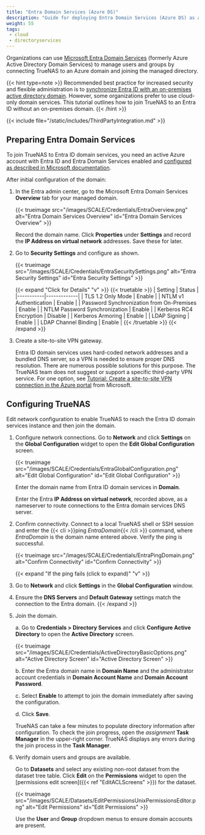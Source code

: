 ```yaml
---
title: "Entra Domain Services (Azure DS)"
description: "Guide for deploying Entra Domain Services (Azure DS) as a cloud-only domain services provider for TrueNAS."
weight: 55
tags:
 - cloud
 - directoryservices
---
```


 Organizations can use [Microsoft Entra Domain Services](https://learn.microsoft.com/en-us/entra/identity/domain-services/overview) (formerly Azure Active Directory Domain Services) to manage users and groups by connecting TrueNAS to an Azure domain and joining the managed directory.

{{< hint type=note >}}
Recommended best practice for increased security and flexible administration is to [synchronize Entra ID with an on-premises active directory domain](https://learn.microsoft.com/en-us/azure/architecture/reference-architectures/identity/azure-ad).
However, some organizations prefer to use cloud-only domain services.
This tutorial outlines how to join TrueNAS to an Entra ID without an on-premises domain.
{{< /hint >}}

{{< include file="/static/includes/ThirdPartyIntegration.md" >}}

## Preparing Entra Domain Services

To join TrueNAS to Entra ID domain services, you need an active Azure account with Entra ID and Entra Domain Services enabled and [configured as described in Microsoft documentation](https://learn.microsoft.com/en-us/entra/identity/domain-services/tutorial-create-instance).

After initial configuration of the domain:

1. In the Entra admin center, go to the Microsoft Entra Domain Services **Overview** tab for your managed domain.

    {{< trueimage src="/images/SCALE/Credentials/EntraOverview.png" alt="Entra Domain Services Overview" id="Entra Domain Services Overview" >}}

    Record the domain name.
    Click **Properties** under **Settings** and record the **IP Address on virtual network** addresses.
    Save these for later.

2. Go to **Security Settings** and configure as shown.

    {{< trueimage src="/images/SCALE/Credentials/EntraSecuritySettings.png" alt="Entra Security Settings" id="Entra Security Settings" >}}

    {{< expand "Click for Details" "v" >}}
{{< truetable >}}
| Setting | Status |
|-----------|-------------|
| TLS 1.2 Only Mode | Enable |
| NTLM v1 Authentication | Enable |
| Password Synchronization from On-Premises | Enable |
| NTLM Password Synchronization | Enable |
| Kerberos RC4 Encryption | Disable |
| Kerberos Armoring | Enable |
| LDAP Signing | Enable |
| LDAP Channel Binding | Enable |
{{< /truetable >}}
    {{< /expand >}}

3. Create a site-to-site VPN gateway.

    Entra ID domain services uses hard-coded network addresses and a bundled DNS server, so a VPN is needed to ensure proper DNS resolution.
    There are numerous possible solutions for this purpose.
    The TrueNAS team does not suggest or support a specific third-party VPN service.
    For one option, see [Tutorial: Create a site-to-site VPN connection in the Azure portal](https://learn.microsoft.com/en-us/azure/vpn-gateway/tutorial-site-to-site-portal) from Microsoft.

## Configuring TrueNAS

Edit network configuration to enable TrueNAS to reach the Entra ID domain services instance and then join the domain.

1. Configure network connections.
    Go to **Network** and click **Settings** on the **Global Configuration** widget to open the **Edit Global Configuration** screen.

    {{< trueimage src="/images/SCALE/Credentials/EntraGlobalConfiguration.png" alt="Edit Global Configuration" id="Edit Global Configuration" >}}

    Enter the domain name from Entra ID domain services in **Domain**.

    Enter the Entra **IP Address on virtual network**, recorded above, as a nameserver to route connections to the Entra domain services DNS server.

2. Confirm connectivity.
    Connect to a local TrueNAS shell or SSH session and enter the {{< cli >}}ping *EntraDomain*{{< /cli >}} command, where *EntraDomain* is the domain name entered above.
    Verify the ping is successful.

    {{< trueimage src="/images/SCALE/Credentials/EntraPingDomain.png" alt="Confirm Connectivity" id="Confirm Connectivity" >}}

    {{< expand "If the ping fails (click to expand)" "v" >}}
  1. Go to **Network** and click **Settings** in the **Global Configuration** window.
  2. Ensure the **DNS Servers** and **Default Gateway** settings match the connection to the Entra domain.
    {{< /expand >}}

3. Join the domain.

   a. Go to **Credentials > Directory Services** and click **Configure Active Directory** to open the **Active Directory** screen.

   {{< trueimage src="/images/SCALE/Credentials/ActiveDirectoryBasicOptions.png" alt="Active Directory Screen" id="Active Directory Screen" >}}

   b. Enter the Entra domain name in **Domain Name** and the administrator account credentials in **Domain Account Name** and **Domain Account Password**.

   c. Select **Enable** to attempt to join the domain immediately after saving the configuration.

   d. Click **Save**.

      TrueNAS can take a few minutes to populate directory information after configuration.
      To check the join progress, open the <i class="material-icons" aria-hidden="true" title="Assignment">assignment</i> **Task Manager** in the upper-right corner.
      TrueNAS displays any errors during the join process in the **Task Manager**.

4. Verify domain users and groups are available.

    Go to **Datasets** and select any existing non-root dataset from the dataset tree table.
    Click **Edit** on the **Permissions** widget to open the [permissions edit screen]({{< ref "EditACLScreens" >}}) for the dataset.

    {{< trueimage src="/images/SCALE/Datasets/EditPermissionsUnixPermissionsEditor.png" alt="Edit Permissions" id="Edit Permissions" >}}

    Use the **User** and **Group** dropdown menus to ensure domain accounts are present.
